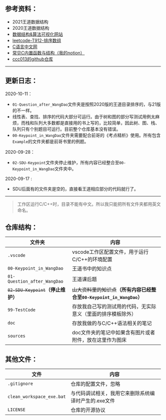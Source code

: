 ## 参考资料：

* 2021王道数据结构
* 2020王道数据结构
* [数据结构&算法可视化网站](https://www.cs.usfca.edu/~galles/visualization/Algorithms.html)
* [leetcode-T912-排序数组](https://leetcode-cn.com/problems/sort-an-array/)
* [C语言中文网](http://c.biancheng.net/c/)
* [常见C内置函数与结构（我的notion）](https://www.notion.so/ysl970629/C-f657c6f4cfee49fca4d5b1ae80d1b36f)
* [ccc013的github仓库](https://github.com/ccc013/DataStructe-Algorithms_Study)
---

## 更新日志：

2020-10-11：

* `01-Question_after_WangDao`文件夹是按照2020版的王道目录排序的，与21版的不一样。
* 线性表、查找、排序的代码大部分可运行。由于树和图的部分写测试用例太麻烦，而栈和队列大多数都是直接用的书上写的，比较简单，因此树、图、栈、队列只有个别题目可运行。目前整个仓库基本没有错误。
* `00-Keypoint_in_WangDao`文件夹需要配合前哥的《考点精析》使用。所有包含`Example`的文件夹都是前哥书里的例题。

2020-09-28：

* `02-SDU-Keypoint`文件夹停止维护，所有内容已经整合至`00-Keypoint_in_WangDao`文件夹中。

2020-09-17 :

* SDU后面有的文件夹是空的，直接看王道相应部分的代码就行了。

---

> 工作区运行C/C++时，目录不能有中文。所以我只能把所有文件夹都用英文命名。

## 仓库结构：

| 文件夹                        | 内容                                                         |
| ----------------------------- | ------------------------------------------------------------ |
| `.vscode`                     | vscode工作区配置文件，用于运行C/C++的环境配置                |
| `00-Keypoint_in_WangDao`      | 王道书中的知识点                                             |
| `01-Question_after_WangDao`   | 王道课后题                                                   |
| <s>`02-SDU-Keypoint`</s>**（停止维护）** | <s>山大资料里的知识点</s>**（所有内容已经整合至`00-Keypoint_in_WangDao`）** |
| `99-TestCode`                 | 存放我自己写的测试用的代码，无实际意义（里面的排序模板除外） |
| `doc`                         | 存放我做的与C/C++语法相关的笔记                              |
| `sources`                     | doc文件夹的笔记中如果含有图片或者附件，放在这里作为图床      |

## 其他文件：

| 文件                      | 内容                                                 |
| ------------------------- | ---------------------------------------------------- |
| `.gitignore`              | 仓库的配置文件，忽略                                 |
| `clean_workspace_exe.bat` | 与代码调试相关，我用它来删除系统编译时产生的.exe文件 |
| `LICENSE`                 | 仓库的开源协议                                       |

